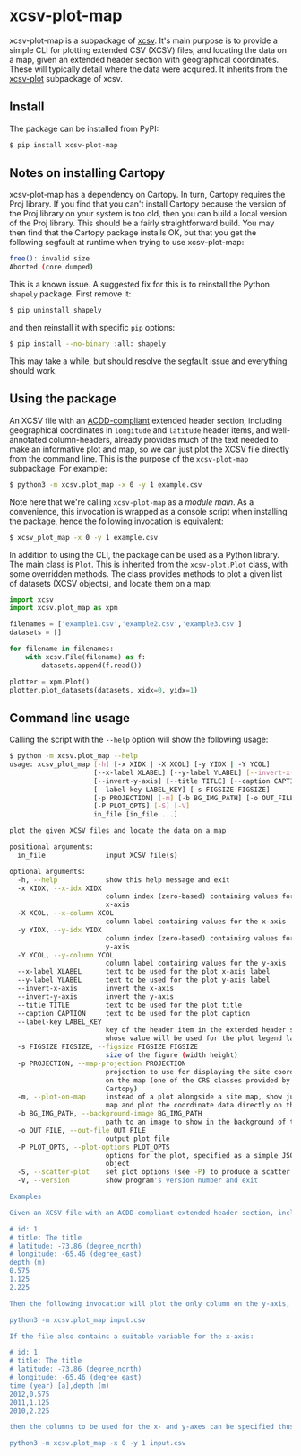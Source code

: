 # xcsv-plot-map

xcsv-plot-map is a subpackage of [xcsv](https://github.com/paul-breen/xcsv).  It's main purpose is to provide a simple CLI for plotting extended CSV (XCSV) files, and locating the data on a map, given an extended header section with geographical coordinates.  These will typically detail where the data were acquired.  It inherits from the [xcsv-plot](https://pypi.org/project/xcsv-plot) subpackage of xcsv.

## Install

The package can be installed from PyPI:

```bash
$ pip install xcsv-plot-map
```

## Notes on installing Cartopy

xcsv-plot-map has a dependency on Cartopy.  In turn, Cartopy requires the Proj library.  If you find that you can't install Cartopy because the version of the Proj library on your system is too old, then you can build a local version of the Proj library.  This should be a fairly straightforward build.  You may then find that the Cartopy package installs OK, but that you get the following segfault at runtime when trying to use xcsv-plot-map:

```bash
free(): invalid size
Aborted (core dumped)
```

This is a known issue.  A suggested fix for this is to reinstall the Python `shapely` package.  First remove it:

```bash
$ pip uninstall shapely
```

and then reinstall it with specific `pip` options:

```bash
$ pip install --no-binary :all: shapely
```

This may take a while, but should resolve the segfault issue and everything should work.

## Using the package

An XCSV file with an [ACDD-compliant](https://wiki.esipfed.org/Attribute_Convention_for_Data_Discovery_1-3) extended header section, including geographical coordinates in `longitude` and `latitude` header items, and well-annotated column-headers, already provides much of the text needed to make an informative plot and map, so we can just plot the XCSV file directly from the command line.  This is the purpose of the `xcsv-plot-map` subpackage.  For example:

```bash
$ python3 -m xcsv.plot_map -x 0 -y 1 example.csv
```

Note here that we're calling `xcsv-plot-map` as a *module main*.  As a convenience, this invocation is wrapped as a console script when installing the package, hence the following invocation is equivalent:

```bash
$ xcsv_plot_map -x 0 -y 1 example.csv
```

In addition to using the CLI, the package can be used as a Python library.  The main class is `Plot`.  This is inherited from the `xcsv-plot.Plot` class, with some overridden methods.  The class provides methods to plot a given list of datasets (XCSV objects), and locate them on a map:

```python
import xcsv
import xcsv.plot_map as xpm

filenames = ['example1.csv','example2.csv','example3.csv']
datasets = []

for filename in filenames:
    with xcsv.File(filename) as f:
        datasets.append(f.read())

plotter = xpm.Plot()
plotter.plot_datasets(datasets, xidx=0, yidx=1)
```

## Command line usage

Calling the script with the `--help` option will show the following usage:

```bash
$ python -m xcsv.plot_map --help
usage: xcsv_plot_map [-h] [-x XIDX | -X XCOL] [-y YIDX | -Y YCOL]
                     [--x-label XLABEL] [--y-label YLABEL] [--invert-x-axis]
                     [--invert-y-axis] [--title TITLE] [--caption CAPTION]
                     [--label-key LABEL_KEY] [-s FIGSIZE FIGSIZE]
                     [-p PROJECTION] [-m] [-b BG_IMG_PATH] [-o OUT_FILE]
                     [-P PLOT_OPTS] [-S] [-V]
                     in_file [in_file ...]

plot the given XCSV files and locate the data on a map

positional arguments:
  in_file               input XCSV file(s)

optional arguments:
  -h, --help            show this help message and exit
  -x XIDX, --x-idx XIDX
                        column index (zero-based) containing values for the
                        x-axis
  -X XCOL, --x-column XCOL
                        column label containing values for the x-axis
  -y YIDX, --y-idx YIDX
                        column index (zero-based) containing values for the
                        y-axis
  -Y YCOL, --y-column YCOL
                        column label containing values for the y-axis
  --x-label XLABEL      text to be used for the plot x-axis label
  --y-label YLABEL      text to be used for the plot y-axis label
  --invert-x-axis       invert the x-axis
  --invert-y-axis       invert the y-axis
  --title TITLE         text to be used for the plot title
  --caption CAPTION     text to be used for the plot caption
  --label-key LABEL_KEY
                        key of the header item in the extended header section
                        whose value will be used for the plot legend label
  -s FIGSIZE FIGSIZE, --figsize FIGSIZE FIGSIZE
                        size of the figure (width height)
  -p PROJECTION, --map-projection PROJECTION
                        projection to use for displaying the site coordinates
                        on the map (one of the CRS classes provided by
                        Cartopy)
  -m, --plot-on-map     instead of a plot alongside a site map, show just a
                        map and plot the coordinate data directly on the map
  -b BG_IMG_PATH, --background-image BG_IMG_PATH
                        path to an image to show in the background of the plot
  -o OUT_FILE, --out-file OUT_FILE
                        output plot file
  -P PLOT_OPTS, --plot-options PLOT_OPTS
                        options for the plot, specified as a simple JSON
                        object
  -S, --scatter-plot    set plot options (see -P) to produce a scatter plot
  -V, --version         show program's version number and exit

Examples

Given an XCSV file with an ACDD-compliant extended header section, including geographical coordinates in longitude and latitude, and a single column (at column 0) of data values:

# id: 1
# title: The title
# latitude: -73.86 (degree_north)
# longitude: -65.46 (degree_east)
depth (m)
0.575
1.125
2.225

Then the following invocation will plot the only column on the y-axis, with the x-axis the indices of the data points, and will locate the coordinates on a map:

python3 -m xcsv.plot_map input.csv

If the file also contains a suitable variable for the x-axis:

# id: 1
# title: The title
# latitude: -73.86 (degree_north)
# longitude: -65.46 (degree_east)
time (year) [a],depth (m)
2012,0.575
2011,1.125
2010,2.225

then the columns to be used for the x- and y-axes can be specified thus:

python3 -m xcsv.plot_map -x 0 -y 1 input.csv
```

